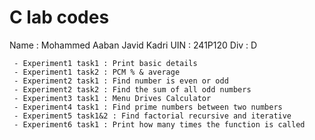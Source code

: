 # C lab codes
Name : Mohammed Aaban Javid Kadri
UIN  : 241P120
Div  : D

     - Experiment1 task1 : Print basic details
     - Experiment1 task2 : PCM % & average
     - Experiment2 task1 : Find number is even or odd
     - Experiment2 task2 : Find the sum of all odd numbers
     - Experiment3 task1 : Menu Drives Calculator
     - Experiment4 task1 : Find prime numbers between two numbers 
     - Experiment5 task1&2 : Find factorial recursive and iterative
     - Experiment6 task1 : Print how many times the function is called  
